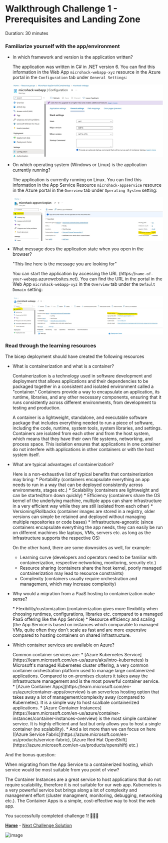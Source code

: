 # Walkthrough Challenge 1 - Prerequisites and Landing Zone

Duration: 30 minutes

### **Familiarize yourself with the app/environment**

* In which framework and version is the application written?

    The application was written in C# in .NET version 6. You can find this information in the Web App `microhack-webapp-xyz` resource in the Azure portal in the `Configuration` tab under `General Settings`:
    
    ![image](./img/challenge-1-runtimestack.jpg)

* On which operating system (Windows or Linux) is the application currently running?

    The application is currently running on Linux. You can find this information in the App Service Resource `microhack-appservice` resource in the Azure portal in the `Overview` tab under `Operating System` setting:
    
    ![image](./img/challenge-1-operatingsystem.jpg)

* What message does the application state when you open in the browser?

    "This line here is the message you are looking for"
    
    You can start the application by accessing the URL (https://`name-of-your-webapp`.azurewebsites.net). You can find the URL in the portal in the Web App `microhack-webapp-xyz` in the `Overview` tab under the `Default Domain` setting:
    
    ![image](./img/challenge-1-url.jpg)

### **Read through the learning resources**
The bicep deployment should have created the following resources

* What is containerization and what is a container?
	<p>
    Containerization is a technology used in software development and deployment that allows applications and their dependencies to be packaged together in a consistent and isolated environment called a "container." Containers provide a way to encapsulate an application, its runtime, libraries, and any other necessary components, ensuring that it runs consistently across different environments, from development to testing and production.

	A container is a lightweight, standalone, and executable software package that includes everything needed to run a piece of software, including the code, runtime, system tools, system libraries, and settings. Containers are isolated from each other and from the host system, which means that they have their own file systems, networking, and process space. This isolation ensures that applications in one container do not interfere with applications in other containers or with the host system itself.
    </p>
* What are typical advantages of containerization?
	<p>
    Here is a non-exhaustive list of typical benefits that containerization may bring:
	* Portability (containers encapsulate everything an app needs to run in a way that can be deployed consistently across environments, stages etc.)
	* Scalability (containers are lightweight and can be started/torn down quickly)
	* Efficiency (containers share the OS kernel of the underlying machine, multiple apps can share infrastructure in a very efficient way while they are still isolated from each other)
	* Versioning/Rollbacks (container images are stored in a registry, older versions can simple be retained and deployed without managing multiple repositories or code bases)
	* Infrastructure-agnostic (since containers encapsulate everything the app needs, they can easily be run on different machines like laptops, VMs, servers etc. as long as the infrastructure supports the respective OS)
	
	On the other hand, there are some downsides as well, for example:
    * Learning curve (developers and operators need to be familiar with containerization, respective networking, monitoring, security etc.)
    * Resource sharing (containers share the host kernel, poorly managed containerization may lead to resource constraints)
    * Complexity (containers usually require orchestration and management, which may increase complexity)
    
    </p>
* Why would a migration from a PaaS hosting to containerization make sense?
	<p>
    * Flexibility/customization (containerization gives more flexibility when choosing runtimes, configurations, libraries etc. compared to a managed PaaS offering like the App Service)
    * Resource efficiency and scaling (the App Service is based on instances which comparable to managed VMs, quite often they don't scale as fast and are more expensive compared to hosting containers on shared infrastructure.
    </p>
* Which container services are available on Azure?
	<p>
    Common container services are:
    * [Azure Kubernetes Service](https://learn.microsoft.com/en-us/azure/aks/intro-kubernetes) is Microsoft's managed Kubernetes cluster offering, a very common container orchestration platform used to manage large containerized applications. Compared to on-premises clusters it takes away the infrastructure management and is the most powerful container service.
    * [Azure Container Apps](https://learn.microsoft.com/en-us/azure/container-apps/overview) is an serverless hosting option that takes away a lot of management/complexity away (compared to Kubernetes). It is a simple way to host scalbale containerized applications.
    * [Azure Container Instances](https://learn.microsoft.com/en-us/azure/container-instances/container-instances-overview) is the most simple container service. It is highly efficient and fast but only allows you to host a single container (no scalability).
    * And a lot more than we can focus on here ([Azure Service Fabric](https://azure.microsoft.com/en-us/products/service-fabric), [Azure Red Hat OpenShift](https://azure.microsoft.com/en-us/products/openshift) etc.)
    </p>

And the bonus question:

When migrating from the App Service to a containerized hosting, which service would be most suitable from you point of view?
	<p>
    The Container Instances are a great service to host applications that do not require scalability, therefore it is not suitable for our web app. Kubernetes is a very powerful service but brings along a lot of complexity and management effort (cluster managment, monitoring, debugging, networking etc.). The Container Apps is a simple, cost-effective way to host the web app.
    </p>

You successfully completed challenge 1! 🚀🚀🚀

 **[Home](../../Readme.md)** - [Next Challenge Solution](../challenge-2/solution.md)

![image](./img/Challenge-1.jpg)